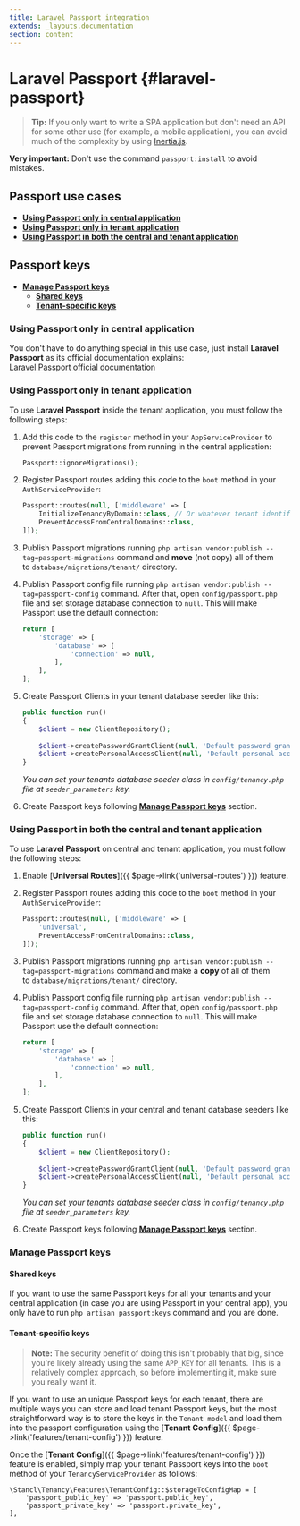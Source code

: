```yaml
---
title: Laravel Passport integration
extends: _layouts.documentation
section: content
---
```


# Laravel Passport {#laravel-passport}

> **Tip:** If you only want to write a SPA application but don't need an API for some other use (for example, a mobile application), you can avoid much of the complexity by using [Inertia.js](https://inertiajs.com/).

**Very important:** Don't use the command `passport:install` to avoid mistakes. 

## Passport use cases

- [**Using Passport only in central application**](#using-passport-only-in-central-application)
- [**Using Passport only in tenant application**](#using-passport-only-in-tenant-application)
- [**Using Passport in both the central and tenant application**](#using-passport-in-both-the-central-and-tenant-application)

## Passport keys
- [**Manage Passport keys**](#manage-passport-keys)
    - [**Shared keys**](#shared-keys)
    - [**Tenant-specific keys**](#tenant-specific-keys)

### **Using Passport only in central application**
You don't have to do anything special in this use case, just install **Laravel Passport** as its official documentation explains:  
[Laravel Passport official documentation](https://laravel.com/docs/9.x/passport)

### **Using Passport only in tenant application**
To use **Laravel Passport** inside the tenant application, you must follow the following steps:

1. Add this code to the `register` method in your `AppServiceProvider` to prevent Passport migrations from running in the central application:
    ```php
    Passport::ignoreMigrations();
    ```
    
2. Register Passport routes adding this code to the `boot` method in your `AuthServiceProvider`:
    ```php
    Passport::routes(null, ['middleware' => [
        InitializeTenancyByDomain::class, // Or whatever tenant identification middlewares you're going to use
        PreventAccessFromCentralDomains::class,
    ]]);
    
3. Publish Passport migrations running `php artisan vendor:publish --tag=passport-migrations` command and **move** (not copy) all of them to `database/migrations/tenant/` directory.

4. Publish Passport config file running `php artisan vendor:publish --tag=passport-config` command. After that, open `config/passport.php` file and set storage database connection to `null`. This will make Passport use the default connection:
    ```php
    return [
        'storage' => [
            'database' => [
                'connection' => null,
            ],
        ],
    ];
    ```

5. Create Passport Clients in your tenant database seeder like this:
    ```php
    public function run()
    {
        $client = new ClientRepository();
        
        $client->createPasswordGrantClient(null, 'Default password grant client', 'http://your.redirect.path');
        $client->createPersonalAccessClient(null, 'Default personal access client', 'http://your.redirect.path');
    }
    ```  
    *You can set your tenants database seeder class in `config/tenancy.php` file at `seeder_parameters` key.*  
    
6. Create Passport keys following [**Manage Passport keys**](#manage-passport-keys) section.

 
### **Using Passport in both the central and tenant application**
To use **Laravel Passport** on central and tenant application, you must follow the following steps:

1. Enable [**Universal Routes**]({{ $page->link('universal-routes') }}) feature.
    
2. Register Passport routes adding this code to the `boot` method in your `AuthServiceProvider`:
    ```php
    Passport::routes(null, ['middleware' => [
        'universal',
        PreventAccessFromCentralDomains::class,
    ]]);
    
3. Publish Passport migrations running `php artisan vendor:publish --tag=passport-migrations` command and make a **copy** of all of them to `database/migrations/tenant/` directory.

4. Publish Passport config file running `php artisan vendor:publish --tag=passport-config` command. After that, open `config/passport.php` file and set storage database connection to `null`. This will make Passport use the default connection:
    ```php
    return [
        'storage' => [
            'database' => [
                'connection' => null,
            ],
        ],
    ];
    ```

5. Create Passport Clients in your central and tenant database seeders like this:
    ```php
    public function run()
    {
        $client = new ClientRepository();
        
        $client->createPasswordGrantClient(null, 'Default password grant client', 'http://your.redirect.path');
        $client->createPersonalAccessClient(null, 'Default personal access client', 'http://your.redirect.path');
    }
    ```  
    *You can set your tenants database seeder class in `config/tenancy.php` file at `seeder_parameters` key.*  

6. Create Passport keys following [**Manage Passport keys**](#manage-passport-keys) section.
 

### **Manage Passport keys**
#### **Shared keys**
If you want to use the same Passport keys for all your tenants and your central application (in case you are using Passport in your central app), you only have to run `php artisan passport:keys` command and you are done.

#### **Tenant-specific keys**
> **Note:** The security benefit of doing this isn't probably that big, since you're likely already using the same `APP_KEY` for all tenants. This is a relatively complex approach, so before implementing it, make sure you really want it.  

If you want to use an unique Passport keys for each tenant, there are multiple ways you can store and load tenant Passport keys, but the most straightforward way is to store the keys in the `Tenant model` and load them into the passport configuration using the [**Tenant Config**]({{ $page->link('features/tenant-config') }}) feature.  

Once the [**Tenant Config**]({{ $page->link('features/tenant-config') }}) feature is enabled, simply map your tenant Passport keys into the `boot` method of your `TenancyServiceProvider` as follows:  

    \Stancl\Tenancy\Features\TenantConfig::$storageToConfigMap = [
        'passport_public_key' => 'passport.public_key',
        'passport_private_key' => 'passport.private_key',
    ],
